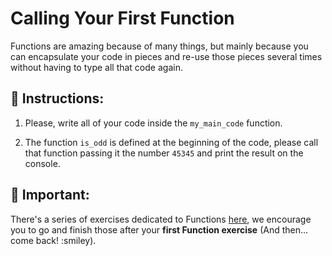 
# Calling Your First Function

Functions are amazing because of many things, but mainly because you can encapsulate your code in pieces and re-use those pieces several times without having to type all that code again.



## 📝 Instructions:

1. Please, write all of your code inside the `my_main_code` function.

2. The function `is_odd` is defined at the beginning of the code, please call that function passing it the number `45345` and print the result on the console.


## :mag_right: Important:

There's a series of exercises dedicated to Functions [here](https://github.com/4GeeksAcademy/python-functions-programming-exercises), we encourage you to go and finish those after your **first Function exercise** (And then... come back! :smiley).
